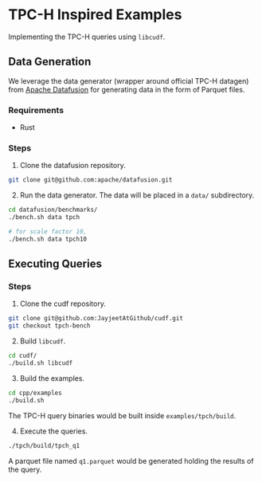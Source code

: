 # TPC-H Inspired Examples

Implementing the TPC-H queries using `libcudf`. 

## Data Generation

We leverage the data generator (wrapper around official TPC-H datagen) from [Apache Datafusion](https://github.com/apache/datafusion) for generating data in the form of Parquet files. 

### Requirements 

- Rust

### Steps

1. Clone the datafusion repository.
```bash
git clone git@github.com:apache/datafusion.git
```

2. Run the data generator. The data will be placed in a `data/` subdirectory.
```bash
cd datafusion/benchmarks/
./bench.sh data tpch

# for scale factor 10,
./bench.sh data tpch10
```

## Executing Queries

### Steps

1. Clone the cudf repository.
```bash
git clone git@github.com:JayjeetAtGithub/cudf.git
git checkout tpch-bench
```

2. Build `libcudf`.
```bash
cd cudf/
./build.sh libcudf
```

3. Build the examples.
```bash
cd cpp/examples
./build.sh
```
The TPC-H query binaries would be built inside `examples/tpch/build`.

4. Execute the queries.
```bash
./tpch/build/tpch_q1
```
A parquet file named `q1.parquet` would be generated holding the results of the query.
